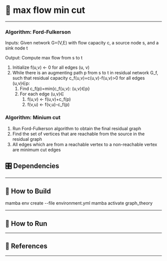 # 📝 max flow min cut
***

### Algorithm: Ford-Fulkerson

Inputs: Given network G=(V,E) with flow capacity c, a source node s, and a sink node t

Output: Compute max flow from s to t

1. Initialize f(u,v) ← 0 for all edges (u, v)
2. While there is an augmenting path p from s to t in residual network G_f, such that residual capacity c_f(u,v)=c(u,v)-f(u,v)>0 for all edges (u,v)∈p:
   1. Find c_f(p)=min{c_f(u,v): (u,v)∈p}
   2. For each edge (u,v)∈
      1. f(u,v) ← f(u,v)+c_f(p)
      1. f(v,u) ← f(v,u)-c_f(p)


### Algorithm: Minium cut

1. Run Ford-Fulkerson algorithm to obtain the final residual graph
2. Find the set of vertices that are reachable from the source in the residual graph
3. All edges which are from a reachable vertex to a non-reachable vertex are minimum cut edges

## 🎛  Dependencies
***

## 🔨 How to Build ##
mamba env create --file environment.yml
mamba activate graph_theory
***

## :running: How to Run ##
***

## :gem: References ##
***
